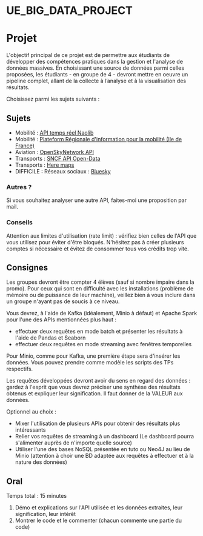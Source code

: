 # UE_BIG_DATA_PROJECT

# Projet

L'objectif principal de ce projet est de permettre aux étudiants de développer des compétences pratiques dans la gestion et l'analyse de données massives. En choisissant une source de données parmi celles proposées, les étudiants - en groupe de 4 - devront mettre en oeuvre un pipeline complet, allant de la collecte à l’analyse et à la visualisation des résultats.

Choisissez parmi les sujets suivants :

## Sujets

- Mobilité : [API temps réel Naolib](https://data.nantesmetropole.fr/explore/dataset/244400404_api-temps-reel-tan/information/)
- Mobilité : [Plateform Régionale d'information pour la mobilité (Ile de France) ](https://prim.iledefrance-mobilites.fr/fr)
- Aviation : [OpenSkyNetwork API](https://openskynetwork.github.io/opensky-api/index.html)
- Transports : [SNCF API Open-Data](https://numerique.sncf.com/startup/api/)
- Transports : [Here maps](https://developer.here.com/develop/rest-apis)
- DIFFICILE : Réseaux sociaux : [Bluesky]([https://docs.bsky.app/docs/category/http-reference])

### Autres ?

Si vous souhaitez analyser une autre API, faites-moi une proposition par mail.

### Conseils

Attention aux limites d'utilisation (rate limit) : vérifiez bien celles de l'API que vous utilisez pour éviter d'être bloqués. N'hésitez pas à créer plusieurs comptes si nécessaire et évitez de consommer tous vos crédits trop vite.

## Consignes

Les groupes devront être compter 4 élèves (sauf si nombre impaire dans la promo). Pour ceux qui sont en difficulté avec les installations (problème de mémoire ou de puissance de leur machine), veillez bien à vous inclure dans un groupe n'ayant pas de soucis à ce niveau.

Vous devrez, à l'aide de Kafka (idéalement, Minio à défaut) et Apache Spark pour l'une des APIs mentionnées plus haut :
- effectuer deux requêtes en mode batch et présenter les résultats à l'aide de Pandas et Seaborn
- effectuer deux requêtes en mode streaming avec fenêtres temporelles

Pour Minio, comme pour Kafka, une première étape sera d'insérer les données. Vous pouvez prendre comme modèle les scripts des TPs respectifs.

Les requêtes développées devront avoir du sens en regard des données : gardez à l'esprit que vous devrez préciser une synthèse des résultats obtenus et expliquer leur signification. Il faut donner de la VALEUR aux données.

Optionnel au choix :
- Mixer l'utilisation de plusieurs APIs pour obtenir des résultats plus intéressants
- Relier vos requêtes de streaming à un dashboard (Le dashboard pourra s'alimenter auprès de n'importe quelle source)
- Utiliser l'une des bases NoSQL présentée en tuto ou Neo4J au lieu de Minio (attention à choir une BD adaptée aux requêtes à effectuer et à la nature des données)

## Oral

Temps total : 15 minutes

1. Démo et explications sur l'API utilisée et les données extraites, leur signification, leur intérêt
2. Montrer le code et le commenter (chacun commente une partie du code)